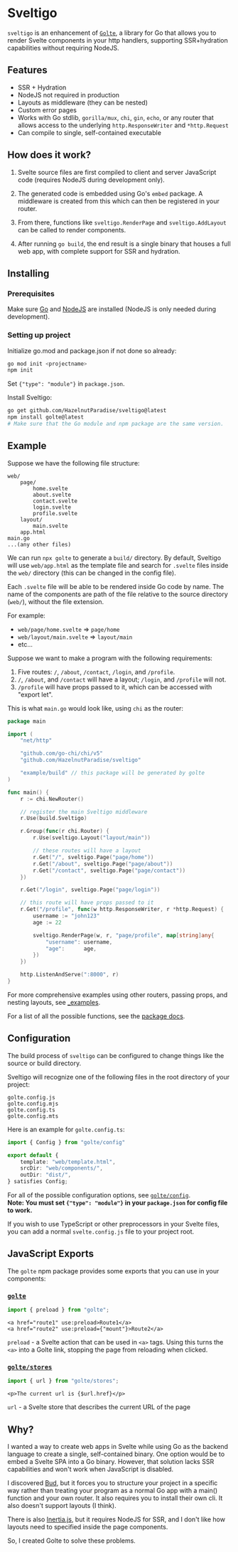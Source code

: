 # Sveltigo

`sveltigo` is an enhancement of [`Golte`](https://github.com/nichady/golte), a library for Go that allows you to render Svelte components in your http handlers, supporting SSR+hydration capabilities without requiring NodeJS.

## Features

- SSR + Hydration
- NodeJS not required in production
- Layouts as middleware (they can be nested)
- Custom error pages
- Works with Go stdlib, `gorilla/mux`, `chi`, `gin`, `echo`, or any router that allows access to the underlying `http.ResponseWriter` and `*http.Request`
- Can compile to single, self-contained executable

## How does it work?

1. Svelte source files are first compiled to client and server JavaScript code (requires NodeJS during development only).

2. The generated code is embedded using Go's `embed` package. A middleware is created from this which can then be registered in your router.

3. From there, functions like `sveltigo.RenderPage` and `sveltigo.AddLayout` can be called to render components.

4. After running `go build`, the end result is a single binary that houses a full web app, with complete support for SSR and hydration.

## Installing

### Prerequisites

Make sure [Go](https://go.dev) and [NodeJS](https://nodejs.org) are installed (NodeJS is only needed during development).

### Setting up project

Initialize go.mod and package.json if not done so already:
```sh
go mod init <projectname>
npm init
```

Set `{"type": "module"}` in `package.json`.

Install Sveltigo:

```sh
go get github.com/HazelnutParadise/sveltigo@latest
npm install golte@latest
# Make sure that the Go module and npm package are the same version.
```

## Example

Suppose we have the following file structure:
```
web/
    page/
        home.svelte
        about.svelte
        contact.svelte
        login.svelte
		profile.svelte
    layout/
        main.svelte
    app.html
main.go
...(any other files)
```

We can run `npx golte` to generate a `build/` directory.
By default, Sveltigo will use `web/app.html` as the template file and search for `.svelte` files inside the `web/` directory (this can be changed in the config file).

Each `.svelte` file will be able to be rendered inside Go code by name. The name of the components are path of the file relative to the source directory (`web/`), without the file extension.

For example:
-  `web/page/home.svelte` => `page/home`
-  `web/layout/main.svelte` => `layout/main`
-  etc...

Suppose we want to make a program with the following requirements:
1. Five routes: `/`, `/about`, `/contact`, `/login`, and `/profile`.
2. `/`, `/about`, and `/contact` will have a layout; `/login`, and `/profile` will not.
3. `/profile` will have props passed to it, which can be accessed with "export let".

This is what `main.go` would look like, using `chi` as the router:

```go
package main

import (
	"net/http"

	"github.com/go-chi/chi/v5"
	"github.com/HazelnutParadise/sveltigo"

	"example/build" // this package will be generated by golte
)

func main() {
	r := chi.NewRouter()

	// register the main Sveltigo middleware
	r.Use(build.Sveltigo)

	r.Group(func(r chi.Router) {
		r.Use(sveltigo.Layout("layout/main"))

		// these routes will have a layout
		r.Get("/", sveltigo.Page("page/home"))
		r.Get("/about", sveltigo.Page("page/about"))
		r.Get("/contact", sveltigo.Page("page/contact"))
	})

	r.Get("/login", sveltigo.Page("page/login"))

	// this route will have props passed to it
	r.Get("/profile", func(w http.ResponseWriter, r *http.Request) {
		username := "john123"
		age := 22

		sveltigo.RenderPage(w, r, "page/profile", map[string]any{
			"username": username,
			"age":      age,
		})
	})

	http.ListenAndServe(":8000", r)
}
```

For more comprehensive examples using other routers, passing props, and nesting layouts, see [_examples](_examples/).

For a list of all the possible functions, see the [package docs](https://pkg.go.dev/github.com/HazelnutParadise/sveltigo).

## Configuration

The build process of `sveltigo` can be configured to change things like the source or build directory.

Sveltigo will recognize one of the following files in the root directory of your project:
```
golte.config.js
golte.config.mjs
golte.config.ts
golte.config.mts
```

Here is an example for `golte.config.ts`:
```typescript
import { Config } from "golte/config"

export default {
	template: "web/template.html",
	srcDir: "web/components/",
	outDir: "dist/",
} satisfies Config;
```

For all of the possible configuration options, see [`golte/config`](ts/public/config/index.ts).<br>
**Note: You must set `{"type": "module"}` in your `package.json` for config file to work.**

If you wish to use TypeScript or other preprocessors in your Svelte files, you can add a normal `svelte.config.js` file to your project root.

## JavaScript Exports 

The `golte` npm package provides some exports that you can use in your components:

### [`golte`](ts/public/index.ts)

```typescript
import { preload } from "golte";
```
```svelte
<a href="route1" use:preload>Route1</a>
<a href="route2" use:preload={"mount"}>Route2</a>
```

`preload` - a Svelte action that can be used in `<a>` tags. Using this turns the `<a>` into a Golte link, stopping the page from reloading when clicked.

### [`golte/stores`](ts/public/stores/index.ts)

```typescript
import { url } from "golte/stores";
```
```svelte
<p>The current url is {$url.href}</p>
```

`url` - a Svelte store that describes the current URL of the page

## Why?

I wanted a way to create web apps in Svelte while using Go as the backend language to create a single, self-contained binary. One option would be to embed a Svelte SPA into a Go binary. However, that solution lacks SSR capabilities and won't work when JavaScript is disabled.

I discovered [Bud](https://github.com/livebud/bud), but it forces you to structure your project in a specific way rather than treating your program as a normal Go app with a main() function and your own router. It also requires you to install their own cli. It also doesn't support layouts (I think).

There is also [Inertia.js](https://github.com/inertiajs/inertia), but it requires NodeJS for SSR, and I don't like how layouts need to specified inside the page components.

So, I created Golte to solve these problems.
